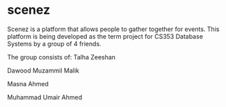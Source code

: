 # scenez
Scenez is a platform that allows people to gather together for events. This platform is being developed as the term project for CS353 Database Systems by a group of 4 friends. 

The group consists of:
Talha Zeeshan

Dawood Muzammil Malik

Masna Ahmed

Muhammad Umair Ahmed
